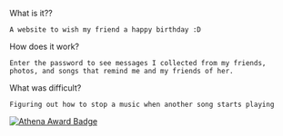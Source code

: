 What is it?? 
    
    A website to wish my friend a happy birthday :D 


How does it work? 
    
    Enter the password to see messages I collected from my friends, photos, and songs that remind me and my friends of her.


What was difficult? 

    Figuring out how to stop a music when another song starts playing

[![Athena Award Badge](https://img.shields.io/endpoint?url=https%3A%2F%2Faward.athena.hackclub.com%2Fapi%2Fbadge)](https://award.athena.hackclub.com?utm_source=readme)